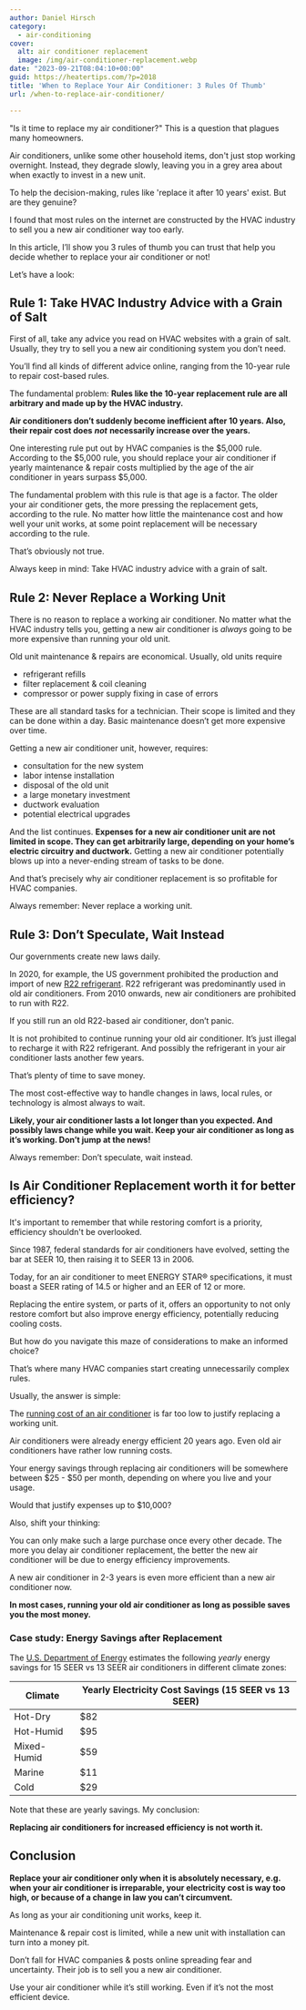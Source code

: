 ```yaml
---
author: Daniel Hirsch
category:
  - air-conditioning
cover:
  alt: air conditioner replacement
  image: /img/air-conditioner-replacement.webp
date: "2023-09-21T08:04:10+00:00"
guid: https://heatertips.com/?p=2018
title: 'When to Replace Your Air Conditioner: 3 Rules Of Thumb'
url: /when-to-replace-air-conditioner/

---
```

"Is it time to replace my air conditioner?" This is a question that plagues many homeowners.

Air conditioners, unlike some other household items, don't just stop working overnight. Instead, they degrade slowly, leaving you in a grey area about when exactly to invest in a new unit.

To help the decision-making, rules like 'replace it after 10 years' exist. But are they genuine?

I found that most rules on the internet are constructed by the HVAC industry to sell you a new air conditioner way too early.

In this article, I’ll show you 3 rules of thumb you can trust that help you decide whether to replace your air conditioner or not!

Let’s have a look:

## Rule 1: Take HVAC Industry Advice with a Grain of Salt

First of all, take any advice you read on HVAC websites with a grain of salt. Usually, they try to sell you a new air conditioning system you don’t need.

You’ll find all kinds of different advice online, ranging from the 10-year rule to repair cost-based rules.

The fundamental problem: **Rules like the 10-year replacement rule are all arbitrary and made up by the HVAC industry.**

**Air conditioners don’t suddenly become inefficient after 10 years. Also, their repair cost does** **_not_** **necessarily increase over the years.**

One interesting rule put out by HVAC companies is the $5,000 rule. According to the $5,000 rule, you should replace your air conditioner if yearly maintenance & repair costs multiplied by the age of the air conditioner in years surpass $5,000.

The fundamental problem with this rule is that age is a factor. The older your air conditioner gets, the more pressing the replacement gets, according to the rule. No matter how little the maintenance cost and how well your unit works, at some point replacement will be necessary according to the rule.

That’s obviously not true.

Always keep in mind: Take HVAC industry advice with a grain of salt.

## Rule 2: Never Replace a Working Unit

There is no reason to replace a working air conditioner. No matter what the HVAC industry tells you, getting a new air conditioner is _always_ going to be more expensive than running your old unit.

Old unit maintenance & repairs are economical. Usually, old units require

- refrigerant refills
- filter replacement & coil cleaning
- compressor or power supply fixing in case of errors

These are all standard tasks for a technician. Their scope is limited and they can be done within a day. Basic maintenance doesn’t get more expensive over time.

Getting a new air conditioner unit, however, requires:

- consultation for the new system
- labor intense installation
- disposal of the old unit
- a large monetary investment
- ductwork evaluation
- potential electrical upgrades

And the list continues. **Expenses for a new air conditioner unit are not limited in scope. They can get arbitrarily large, depending on your home’s electric circuitry and ductwork.** Getting a new air conditioner potentially blows up into a never-ending stream of tasks to be done.

And that’s precisely why air conditioner replacement is so profitable for HVAC companies.

Always remember: Never replace a working unit.

## Rule 3: Don’t Speculate, Wait Instead

Our governments create new laws daily.

In 2020, for example, the US government prohibited the production and import of new [R22 refrigerant](https://www.supertechhvac.com/r22-freon-ac/). R22 refrigerant was predominantly used in old air conditioners. From 2010 onwards, new air conditioners are prohibited to run with R22.

If you still run an old R22-based air conditioner, don’t panic.

It is not prohibited to continue running your old air conditioner. It’s just illegal to recharge it with R22 refrigerant. And possibly the refrigerant in your air conditioner lasts another few years.

That’s plenty of time to save money.

The most cost-effective way to handle changes in laws, local rules, or technology is almost always to wait.

**Likely, your air conditioner lasts a lot longer than you expected. And possibly laws change while you wait. Keep your air conditioner as long as it’s working. Don’t jump at the news!**

Always remember: Don’t speculate, wait instead.

## Is Air Conditioner Replacement worth it for better efficiency?

It's important to remember that while restoring comfort is a priority, efficiency shouldn't be overlooked.

Since 1987, federal standards for air conditioners have evolved, setting the bar at SEER 10, then raising it to SEER 13 in 2006.

Today, for an air conditioner to meet ENERGY STAR® specifications, it must boast a SEER rating of 14.5 or higher and an EER of 12 or more.

Replacing the entire system, or parts of it, offers an opportunity to not only restore comfort but also improve energy efficiency, potentially reducing cooling costs.

But how do you navigate this maze of considerations to make an informed choice?

That’s where many HVAC companies start creating unnecessarily complex rules.

Usually, the answer is simple:

The [running cost of an air conditioner](/swamp-cooler-vs-air-conditioner-comparison/) is far too low to justify replacing a working unit.

Air conditioners were already energy efficient 20 years ago. Even old air conditioners have rather low running costs.

Your energy savings through replacing air conditioners will be somewhere between $25 - $50 per month, depending on where you live and your usage.

Would that justify expenses up to $10,000?

Also, shift your thinking:

You can only make such a large purchase once every other decade. The more you delay air conditioner replacement, the better the new air conditioner will be due to energy efficiency improvements.

A new air conditioner in 2-3 years is even more efficient than a new air conditioner now.

**In most cases, running your old air conditioner as long as possible saves you the most money.**

### Case study: Energy Savings after Replacement

The [U.S. Department of Energy](https://www.nrel.gov/docs/fy13osti/56283.pdf) estimates the following _yearly_ energy savings for 15 SEER vs 13 SEER air conditioners in different climate zones:

Climate | Yearly Electricity Cost Savings (15 SEER vs 13 SEER)
-- | --
Hot-Dry | $82
Hot-Humid | $95
Mixed-Humid | $59
Marine | $11
Cold | $29

Note that these are yearly savings. My conclusion:

**Replacing air conditioners for increased efficiency is not worth it.**

## Conclusion

**Replace your air conditioner only when it is absolutely necessary, e.g. when your air conditioner is irreparable, your electricity cost is way too high, or because of a change in law you can’t circumvent.**

As long as your air conditioning unit works, keep it.

Maintenance & repair cost is limited, while a new unit with installation can turn into a money pit.

Don’t fall for HVAC companies & posts online spreading fear and uncertainty. Their job is to sell you a new air conditioner.

Use your air conditioner while it’s still working. Even if it’s not the most efficient device.

